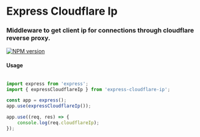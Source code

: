 # Express Cloudflare Ip

### Middleware to get client ip for connections through cloudflare reverse proxy.

[![NPM version](https://badge.fury.io/js/express-cloudflare-ip.svg)](https://www.npmjs.com/package/express-cloudflare-ip)


#### Usage

```javascript

import express from 'express';
import { expressCloudflareIp } from 'express-cloudflare-ip';

const app = express();
app.use(expressCloudflareIp());

app.use((req, res) => {
    console.log(req.cloudflareIp);
});

```
